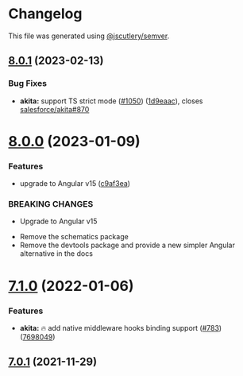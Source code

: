 # Changelog

This file was generated using [@jscutlery/semver](https://github.com/jscutlery/semver).

## [8.0.1](https://github-personal/salesforce/akita/compare/akita-8.0.0...akita-8.0.1) (2023-02-13)


### Bug Fixes

* **akita:** support TS strict mode ([#1050](https://github-personal/salesforce/akita/issues/1050)) ([1d9eaac](https://github-personal/salesforce/akita/commit/1d9eaacc19d43882e5e926cabe8b823047968695)), closes [salesforce/akita#870](https://github-personal/salesforce/akita/issues/870)



# [8.0.0](https://github.com/salesforce/akita/compare/akita-7.1.1...akita-8.0.0) (2023-01-09)


### Features

* upgrade to Angular v15 ([c9af3ea](https://github.com/salesforce/akita/commit/c9af3eae3a1cec9fba48760736124d26fc14486b))


### BREAKING CHANGES

* Upgrade to Angular v15

- Remove the schematics package
- Remove the devtools package and provide a new simpler Angular alternative in the docs



# [7.1.0](https://github.com/datorama/akita/compare/akita-7.0.1...akita-7.1.0) (2022-01-06)


### Features

* **akita:** 🔥 add native middleware hooks binding support ([#783](https://github.com/datorama/akita/issues/783)) ([7698049](https://github.com/datorama/akita/commit/76980498e1d285df8a05826be8f6bc0da0e82dba))



## [7.0.1](https://github.com/datorama/akita/compare/akita-7.0.0...akita-7.0.1) (2021-11-29)
